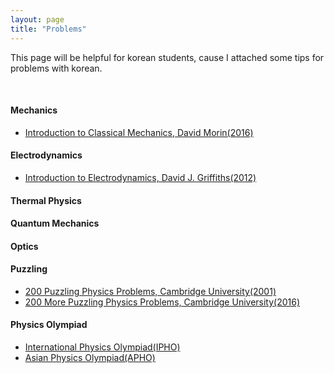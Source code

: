 ```yaml
---
layout: page
title: "Problems"
---
```

This page will be helpful for korean students, cause I attached some tips for problems with korean.

&nbsp;

#### Mechanics

* [Introduction to Classical Mechanics, David Morin(2016)](/archives/problems/mechanics/morin.pdf)

#### Electrodynamics

* [Introduction to Electrodynamics, David J. Griffiths(2012)](/archives/problems/electrodynamics/griffiths.pdf)

#### Thermal Physics

#### Quantum Mechanics

#### Optics

#### Puzzling

* [200 Puzzling Physics Problems, Cambridge University(2001)](/archives/problems/puzzling/200-puzzling.pdf)
* [200 More Puzzling Physics Problems, Cambridge University(2016)](/archives/problems/puzzling/200-more-puzzling.pdf)

#### Physics Olympiad

* [International Physics Olympiad(IPHO)](/archives/problems/pho/ipho.pdf)
* [Asian Physics Olympiad(APHO)](/archives/problems/problems/pho/apho.pdf)